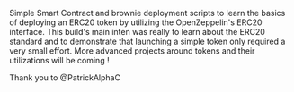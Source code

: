 Simple Smart Contract and brownie deployment scripts to learn the basics of deploying an ERC20 token by utilizing the OpenZeppelin's ERC20 interface. This build's main inten was really to learn about the ERC20 standard and to demonstrate that launching a simple token only required a very small effort. More advanced projects around tokens and their utilizations will be coming !

Thank you to @PatrickAlphaC
